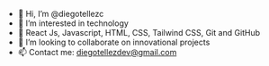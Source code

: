- 👋 Hi, I’m @diegotellezc
- 👀 I’m interested in technology
- 🌱 React Js, Javascript, HTML, CSS, Tailwind CSS, Git and GitHub
- 💞️ I’m looking to collaborate on innovational projects
- 📫 Contact me: diegotellezdev@gmail.com

<!---
diegotellezc/diegotellezc is a ✨ special ✨ repository because its `README.md` (this file) appears on your GitHub profile.
You can click the Preview link to take a look at your changes.
--->
